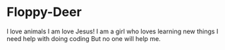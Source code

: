 # Floppy-Deer
I love animals 
I am love Jesus!
I am a girl who loves learning new things
I need help with doing coding
But no one will help me.
